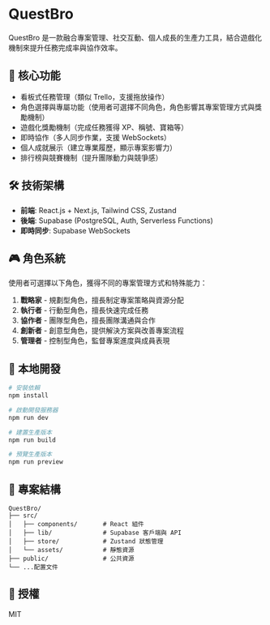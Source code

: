 # QuestBro

QuestBro 是一款融合專案管理、社交互動、個人成長的生產力工具，結合遊戲化機制來提升任務完成率與協作效率。

## 🚀 核心功能

- 看板式任務管理（類似 Trello，支援拖放操作）
- 角色選擇與專屬功能（使用者可選擇不同角色，角色影響其專案管理方式與獎勵機制）
- 遊戲化獎勵機制（完成任務獲得 XP、稱號、寶箱等）
- 即時協作（多人同步作業，支援 WebSockets）
- 個人成就展示（建立專業履歷，顯示專案影響力）
- 排行榜與競賽機制（提升團隊動力與競爭感）

## 🛠️ 技術架構

- **前端**: React.js + Next.js, Tailwind CSS, Zustand
- **後端**: Supabase (PostgreSQL, Auth, Serverless Functions)
- **即時同步**: Supabase WebSockets

## 🎮 角色系統

使用者可選擇以下角色，獲得不同的專案管理方式和特殊能力：

1. **戰略家** - 規劃型角色，擅長制定專案策略與資源分配
2. **執行者** - 行動型角色，擅長快速完成任務
3. **協作者** - 團隊型角色，擅長團隊溝通與合作
4. **創新者** - 創意型角色，提供解決方案與改善專案流程
5. **管理者** - 控制型角色，監督專案進度與成員表現

## 🔧 本地開發

```bash
# 安裝依賴
npm install

# 啟動開發服務器
npm run dev

# 建置生產版本
npm run build

# 預覽生產版本
npm run preview
```

## 🧩 專案結構

```
QuestBro/
├── src/
│   ├── components/       # React 組件
│   ├── lib/              # Supabase 客戶端與 API
│   ├── store/            # Zustand 狀態管理
│   └── assets/           # 靜態資源
├── public/               # 公共資源
└── ...配置文件
```

## 📄 授權

MIT
